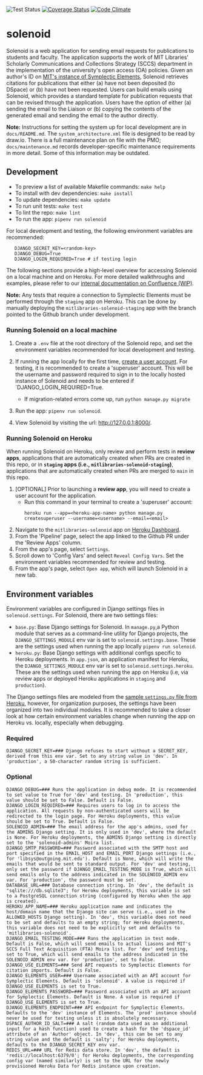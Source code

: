 ![Test Status](https://github.com/MITLibraries/solenoid/workflows/Tests/badge.svg)
[![Coverage Status](https://coveralls.io/repos/github/MITLibraries/solenoid/badge.svg?branch=master)](https://coveralls.io/github/MITLibraries/solenoid?branch=master)
[![Code Climate](https://codeclimate.com/github/MITLibraries/solenoid/badges/gpa.svg)](https://codeclimate.com/github/MITLibraries/solenoid)

# solenoid

Solenoid is a web application for sending email requests for publications to students and faculty. The application supports the work of MIT Libraries' Scholarly Communications and Collections Strategy (SCCS) department in the implementation of the university's open access (OA) policies. Given an author's ID on [MIT's instance of Symplectic Elements](https://pubdata.mit.edu/), Solenoid retrieves citations for publications that either (a) have not been deposited (to DSpace) or (b) have not been requested. Users can build emails using Solenoid, which provides a standard template for publication requests that can be revised through the application. Users have the option of either (a) sending the email to the Liaison or (b) copying the contents of the generated email and sending the email to the author directly.

**Note:** Instructions for setting the system up for local development are in `docs/README.md`. The `system_architecture.xml` file is designed to be read by draw.io. There is a full maintenance plan on file with the PMO; `docs/maintenance.md` records developer-specific maintenance requirements in more detail. Some of this information may be outdated.

## Development

* To preview a list of available Makefile commands: `make help`
* To install with dev dependencies: `make install`
* To update dependencies: `make update`
* To run unit tests: `make test`
* To lint the repo: `make lint`
* To run the app: `pipenv run solenoid`

For local development and testing, the following environment variables are recommended:

```
   DJANGO_SECRET_KEY=<random-key>
   DJANGO_DEBUG=True
   DJANGO_LOGIN_REQUIRED=True # if testing login
```

The following sections provide a high-level overview for accessing Solenoid on a local machine and on Heroku. For more detailed walkthroughs and examples, please refer to our [internal documentation on Confluence (WIP)](https://mitlibraries.atlassian.net/l/cp/1hkcgkfG).

**Note:** Any tests that require a connection to Symplectic Elements must be performed through the `staging` app on Heroku. This can be done by manually deploying the `mitlibraries-solenoid-staging` app with the branch pointed to the Github branch under development.

### Running Solenoid on a local machine

1. Create a `.env` file at the root directory of the Solenoid repo, and set the environment variables recommended for local development and testing. 
   
2. If running the app locally for the first time, [create a user account](https://docs.djangoproject.com/en/5.0/topics/auth/default/#user-objects). For testing, it is recommended to create a 'superuser' account. This will be the username and password required to sign in to the locally hosted instance of Solenoid and needs to be entered if `DJANGO_LOGIN_REQUIRED=True.
   * If migration-related errors come up, run `python manage.py migrate`

3. Run the app: `pipenv run solenoid`.

4. View Solenoid by visiting the url: http://127.0.0.1:8000/. 

### Running Solenoid on Heroku

When running Solenoid on Heroku, only review and perform tests in **review apps**, applications that are automatically created when PRs are created in this repo, or in **`staging` apps (i.e., `mitlibraries-solenoid-staging`)**, applications that are automatically created when PRs are merged to `main` in this repo.

1. [OPTIONAL] Prior to launching a **review app**, you will need to create a user account for the application. 
   * Run this command in your terminal to create a 'superuser' account:
      ```
      heroku run --app=<heroku-app-name> python manage.py createsuperuser --username=<username> --email=<email>
      ```
2. Navigate to the `mitlibraries-solenoid` app on [Heroku Dashboard](https://dashboard.heroku.com/apps).
3. From the 'Pipeline' page, select the app linked to the Github PR under the 'Review Apps' column.
4. From the app's page, select `Settings`. 
5. Scroll down to 'Config Vars' and select `Reveal Config Vars`. Set the environment variables recommended for review and testing.
6. From the app's page, select `Open app`, which will launch Solenoid in a new tab.

## Environment variables

Environment variables are configured in Django settings files in `solenoid.settings`. For Solenoid, there are two settings files: 

* `base.py`: Base Django settings for Solenoid. In `manage.py`,a Python module that serves as a command-line utility for Django projects, the `DJANGO_SETTINGS_MODULE` env var is set to `solenoid.settings.base`. These are the settings used when running the app locally `pipenv run solenoid`.
* `heroku.py`: Base Django settings with additional configs specific to Heroku deployments. In `app.json`, an application manifest for Heroku, the `DJANGO_SETTINGS_MODULE` env var is set to `solenoid.settings.heroku`. These are the settings used when running the app on Heroku (i.e, via review apps or deployed Heroku applications in `staging` and `production`).

The Django settings files are modeled from the [sample `settings.py` file from Heroku](https://github.com/heroku/python-getting-started/blob/main/gettingstarted/settings.py), however, for organization purposes, the settings have been organized into two individual modules. It is recommended to take a closer look at how certain environment variables change when running the app on Heroku vs. locally, especially when debugging.

### Required

```shell
DJANGO_SECRET_KEY=### Django refuses to start without a SECRET_KEY, derived from this env var. Set to any string value in 'dev'. In 'production', a 50-character random string is sufficient.
```

### Optional

```shell
DJANGO_DEBUG=### Runs the application in debug mode. It is recommended to set value to True for 'dev' and testing. In 'production', this value should be set to False. Default is False.
DJANGO_LOGIN_REQUIRED=### Requires users to log in to access the application. All requests by non-authenticated users will be redirected to the login page. For Heroku deployments, this value should be set to True. Default is False.
SOLENOID_ADMIN=### The email address for the app's admins, used for the ADMINS Django setting. It is only used in 'dev', where the default is None. For Heroku deployments, the ADMINS Django setting is directly set to the 'solenoid-admins' Moira list.
DJANGO_SMTP_PASSWORD=### Password associated with the SMTP host and port specified in the EMAIL_HOST and EMAIL_PORT Django settings (i.e., for 'libsys@outgoing.mit.edu'). Default is None, which will write the emails that would be sent to standard output. For 'dev' and testing, only set the password if DJANGO_EMAIL_TESTING_MODE is True, which will send emails only to the address indicated in the SOLENOID_ADMIN env var. For 'production', the password must be set.
DATABASE_URL=### Database connection string. In 'dev', the default is "sqlite:///db.sqlite3"; for Heroku deployments, this variable is set to a PostgreSQL connection string (configured by Heroku when the app is created).
HEROKU_APP_NAME=### Heroku application name and indicates the host/domain name that the Django site can serve (i.e., used in the ALLOWED_HOSTS Django setting). In 'dev', this variable does not need to be set and defaults to an empty string; for Heroku deployments, this variable does not need to be explicitly set and defaults to 'mitlibraries-solenoid'. 
DJANGO_EMAIL_TESTING_MODE=### Runs the application in test mode. Default is False, which will send emails to actual liasons and MIT's SCCS Full Text Acquisition (FTA) Moira list. For 'dev' and testing, set to True, which will send emails to the address indicated in the SOLENOID_ADMIN env var. For 'production', set to False.
DJANGO_USE_ELEMENTS=### Send API requests to Symplectic Elements for citation imports. Default is False.
DJANGO_ELEMENTS_USER=### Username associated with an API account for Symplectic Elements. Default is 'solenoid'. A value is required if DJANGO_USE_ELEMENTS is set to True.
DJANGO_ELEMENTS_PASSWORD=### Password associated with an API account for Symplectic Elements. Default is None. A value is required if DJANGO_USE_ELEMENTS is set to True.
DJANGO_ELEMENTS_ENDPOINT=### API endpoint for Symplectic Elements. Defaults to the 'dev' instance of Elements. The 'prod' instance should never be used for testing unless it is absolutely necessary.
DSPACE_AUTHOR_ID_SALT=### A salt (random data used as an additional input for a hash function) used to create a hash for the 'dspace_id' attribute of an 'Author' object. In 'dev', this can be set to any string value and the default is 'salty'; for Heroku deployments, defaults to the DJANGO_SECRET_KEY env var.
REDIS_URL=### URL for Redis data store. In 'dev', the default is 'redis://localhost:6379/0'; for Heroku deployments, the corresponding config var (named similarly) is set to the URL for the newly provisioned Heroku Data for Redis instance upon creation.
```
